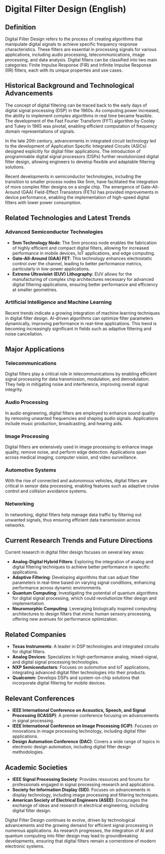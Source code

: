 # Digital Filter Design (English)

## Definition

Digital Filter Design refers to the process of creating algorithms that manipulate digital signals to achieve specific frequency response characteristics. These filters are essential in processing signals for various applications, including audio processing, telecommunications, image processing, and data analysis. Digital filters can be classified into two main categories: Finite Impulse Response (FIR) and Infinite Impulse Response (IIR) filters, each with its unique properties and use cases.

## Historical Background and Technological Advancements

The concept of digital filtering can be traced back to the early days of digital signal processing (DSP) in the 1960s. As computing power increased, the ability to implement complex algorithms in real time became feasible. The development of the Fast Fourier Transform (FFT) algorithm by Cooley and Tukey in 1965 was pivotal, enabling efficient computation of frequency domain representations of signals.

In the late 20th century, advancements in integrated circuit technology led to the development of Application Specific Integrated Circuits (ASICs) designed explicitly for digital filter applications. The introduction of programmable digital signal processors (DSPs) further revolutionized digital filter design, allowing engineers to develop flexible and adaptable filtering solutions.

Recent developments in semiconductor technologies, including the transition to smaller process nodes like 5nm, have facilitated the integration of more complex filter designs on a single chip. The emergence of Gate-All-Around (GAA) Field-Effect Transistors (FETs) has provided improvements in device performance, enabling the implementation of high-speed digital filters with lower power consumption.

## Related Technologies and Latest Trends

### Advanced Semiconductor Technologies

- **5nm Technology Node**: The 5nm process node enables the fabrication of highly efficient and compact digital filters, allowing for increased performance in mobile devices, IoT applications, and edge computing.
- **Gate-All-Around (GAA) FET**: This technology enhances electrostatic control over the channel, leading to better performance metrics, particularly in low-power applications.
- **Extreme Ultraviolet (EUV) Lithography**: EUV allows for the manufacturing of complex chip architectures necessary for advanced digital filtering applications, ensuring better performance and efficiency at smaller geometries.

### Artificial Intelligence and Machine Learning

Recent trends indicate a growing integration of machine learning techniques in digital filter design. AI-driven algorithms can optimize filter parameters dynamically, improving performance in real-time applications. This trend is becoming increasingly significant in fields such as adaptive filtering and noise cancellation.

## Major Applications

### Telecommunications

Digital filters play a critical role in telecommunications by enabling efficient signal processing for data transmission, modulation, and demodulation. They help in mitigating noise and interference, improving overall signal integrity.

### Audio Processing

In audio engineering, digital filters are employed to enhance sound quality by removing unwanted frequencies and shaping audio signals. Applications include music production, broadcasting, and hearing aids.

### Image Processing

Digital filters are extensively used in image processing to enhance image quality, remove noise, and perform edge detection. Applications span across medical imaging, computer vision, and video surveillance.

### Automotive Systems

With the rise of connected and autonomous vehicles, digital filters are critical in sensor data processing, enabling features such as adaptive cruise control and collision avoidance systems.

### Networking

In networking, digital filters help manage data traffic by filtering out unwanted signals, thus ensuring efficient data transmission across networks.

## Current Research Trends and Future Directions

Current research in digital filter design focuses on several key areas:

- **Analog-Digital Hybrid Filters**: Exploring the integration of analog and digital filtering techniques to achieve better performance in specific applications.
- **Adaptive Filtering**: Developing algorithms that can adjust filter parameters in real-time based on varying signal conditions, enhancing performance across dynamic environments.
- **Quantum Computing**: Investigating the potential of quantum algorithms for digital signal processing, which could revolutionize filter design and implementation.
- **Neuromorphic Computing**: Leveraging biologically inspired computing architectures to design filters that mimic human sensory processing, offering new avenues for performance optimization.

## Related Companies

- **Texas Instruments**: A leader in DSP technologies and integrated circuits for digital filters.
- **Analog Devices**: Specializes in high-performance analog, mixed-signal, and digital signal processing technologies.
- **NXP Semiconductors**: Focuses on automotive and IoT applications, integrating advanced digital filter technologies into their products.
- **Qualcomm**: Develops DSPs and system-on-chip solutions that incorporate digital filtering for mobile devices.

## Relevant Conferences

- **IEEE International Conference on Acoustics, Speech, and Signal Processing (ICASSP)**: A premier conference focusing on advancements in signal processing.
- **IEEE International Conference on Image Processing (ICIP)**: Focuses on innovations in image processing technology, including digital filter applications.
- **Design Automation Conference (DAC)**: Covers a wide range of topics in electronic design automation, including digital filter design methodologies.

## Academic Societies

- **IEEE Signal Processing Society**: Provides resources and forums for professionals engaged in signal processing research and applications.
- **Society for Information Display (SID)**: Focuses on advancements in display technology, including image processing and filtering techniques.
- **American Society of Electrical Engineers (ASEE)**: Encourages the exchange of ideas and research in electrical engineering, including digital filter design.

Digital Filter Design continues to evolve, driven by technological advancements and the growing demand for efficient signal processing in numerous applications. As research progresses, the integration of AI and quantum computing into filter design may lead to groundbreaking developments, ensuring that digital filters remain a cornerstone of modern electronic systems.